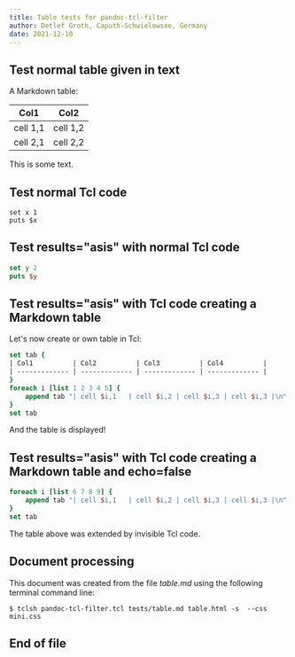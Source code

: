 ```yaml
---
title: Table tests for pandoc-tcl-filter
author: Detlef Groth, Caputh-Schwielowsee, Germany
date: 2021-12-10
---
```


## Test normal table given in text

A Markdown table:

| Col1          | Col2          |
| ------------- | ------------- |
| cell 1,1      | cell 1,2      |
| cell 2,1      | cell 2,2      |

This is some text.

## Test normal Tcl code

```{.tcl}
set x 1
puts $x
```

## Test results="asis" with normal Tcl code

```{.tcl results="asis"}
set y 2
puts $y
```

## Test results="asis" with  Tcl code creating a Markdown table

Let's now create or own table in Tcl:

```{.tcl results="asis"}
set tab {
| Col1          | Col2          | Col3          | Col4          |
| ------------- | ------------- | ------------- | ------------- |
}
foreach i [list 1 2 3 4 5] {
    append tab "| cell $i,1   | cell $i,2 | cell $i,3 | cell $i,3 |\n"
}
set tab
```

And the table is displayed!


## Test results="asis" with  Tcl code creating a Markdown table and echo=false

```{.tcl results="asis" echo=false}
foreach i [list 6 7 8 9] {
    append tab "| cell $i,1   | cell $i,2 | cell $i,3 | cell $i,3 |\n"
}
set tab
```

The table above was extended by invisible Tcl code. 

## Document processing 

This document was created from the file *table.md* using the following terminal command line:

```
$ tclsh pandoc-tcl-filter.tcl tests/table.md table.html -s  --css mini.css
```

## End of file
